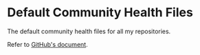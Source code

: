 # Default Community Health Files

The default community health files for all my repositories.

Refer to [GitHub's document](https://docs.github.com/zh/communities/setting-up-your-project-for-healthy-contributions/creating-a-default-community-health-file).
